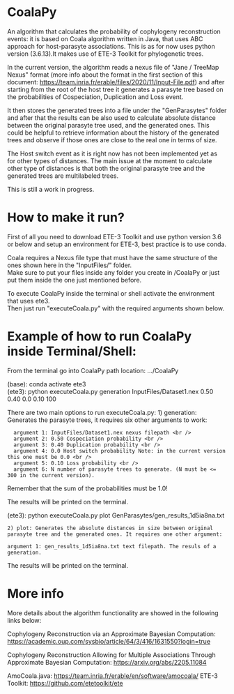 # CoalaPy
An algorithm that calculates the probability of cophylogeny reconstruction events: it is based on Coala algorithm written in Java, that uses ABC approach for host-parasyte associations.
This is as for now uses python version (3.6.13).It makes use of ETE-3 Toolkit for phylogenetic trees.

In the current version, the algorithm reads a nexus file of "Jane / TreeMap Nexus" format 
(more info about the format in the first section of this document: https://team.inria.fr/erable/files/2020/11/Input-File.pdf)
and after starting from the root of the host tree it generates a parasyte tree based on the probabilities of Cospeciation, Duplication and Loss event.

It then stores the generated trees into a file under the "GenParasytes" folder and after that the results can be also used to calculate absolute distance between the original parasyte tree used, and the generated ones. This could be helpful to retrieve information about the history of the generated trees and observe if those ones are close to the real one in terms of size.

The Host switch event as it is right now has not been implemented yet as for other types of distances.
The main issue at the moment to calculate other type of distances is that both the original parasyte tree and the generated trees are multilabeled trees.

This is still a work in progress.

# How to make it run?

First of all you need to download ETE-3 Toolkit and use python version 3.6 or below and setup an environment for ETE-3, best practice is to use conda.

Coala requires a Nexus file type that must have the same structure of the ones shown here in the "InputFiles/" folder. <br />
Make sure to put your files inside any folder you create in /CoalaPy or just put them inside the one just mentioned before.

To execute CoalaPy inside the terminal or shell activate the environment that uses ete3. <br />
Then just run "executeCoala.py" with the required arguments shown below.

# Example of how to run CoalaPy inside Terminal/Shell:

From the terminal go into CoalaPy path location: .../CoalaPy

(base): conda activate ete3 <br />
(ete3): python executeCoala.py generation InputFiles/Dataset1.nex 0.50 0.40 0.0 0.10 100

There are two main options to run executeCoala.py: 
    1) generation: Generates the parasyte trees, it requires six other arguments to work:

      argument 1: InputFiles/Dataset1.nex nexus filepath <br />
      argument 2: 0.50 Cospeciation probability <br />
      argument 3: 0.40 Duplication probability <br />
      argument 4: 0.0 Host switch probability Note: in the current version this one must be 0.0 <br />
      argument 5: 0.10 Loss probability <br />
      argument 6: N number of parasyte trees to generate. (N must be <= 300 in the current version).
      
Remember that the sum of the probabilities must be 1.0!

The results will be printed on the terminal.

(ete3): python executeCoala.py plot GenParasytes/gen_results_1d5ia8na.txt

    2) plot: Generates the absolute distances in size between original parasyte tree and the generated ones. It requires one other argument:
    
    argument 1: gen_results_1d5ia8na.txt text filepath. The resuls of a generation.

The results will be printed on the terminal.

# More info

More details about the algorithm functionality are showed in the following links below:

Cophylogeny Reconstruction via an Approximate Bayesian Computation: https://academic.oup.com/sysbio/article/64/3/416/1631550?login=true

Cophylogeny Reconstruction Allowing for Multiple Associations Through Approximate Bayesian Computation: https://arxiv.org/abs/2205.11084


AmoCoala.java: https://team.inria.fr/erable/en/software/amocoala/
ETE-3 Toolkit: https://github.com/etetoolkit/ete
